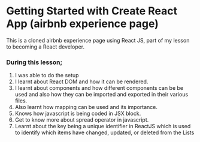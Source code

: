 # Getting Started with Create React App (airbnb experience page)

This is a cloned airbnb experience page using React JS, part of my lesson to becoming a React developer.

### During this lesson;

1. I was able to do the setup
1. I learnt about React DOM and how it can be rendered.  
2. I learnt about components and how different components can be be used and also how they can be imported and exported in their various files.
3. Also learnt how mapping can be used and its importance.
4. Knows how javascript is being coded in JSX block.
5. Get to know more about spread operator in javascript.
6. Learnt about the key being a unique identifier in ReactJS  which is used to identify which items have changed, updated, or deleted from the Lists



